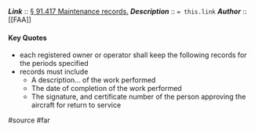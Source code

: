 ***Link***      :: [§ 91.417 Maintenance records.](https://www.ecfr.gov/current/title-14/section-91.417)
***Description***      :: `= this.link`
***Author*** :: [[FAA]]

#### Key Quotes
* each registered owner or operator shall keep the following records for the periods specified
* records must include
	* A description... of the work performed
	* The date of completion of the work performed
	* The signature, and certificate number of the person approving the aircraft for return to service

#source #far